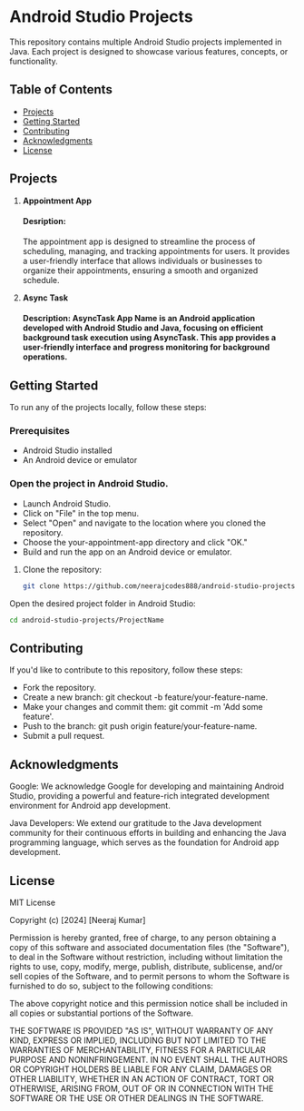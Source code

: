 # Android Studio Projects

This repository contains multiple Android Studio projects implemented in Java. Each project is designed to showcase various features, concepts, or functionality.

## Table of Contents

- [Projects](#projects)
- [Getting Started](#getting-started)
- [Contributing](#contributing)
- [Acknowledgments](#acknowledgments)
- [License](#license)

## Projects

1. **Appointment App**
   #### Desription:
    The appointment app is designed to streamline the process of scheduling, managing, and tracking appointments for users. It provides a user-friendly interface that allows individuals or businesses to organize their appointments, ensuring a smooth and organized schedule.
  
  

2. **Async Task**
   #### Description: AsyncTask App Name is an Android application developed with Android Studio and Java, focusing on efficient background task execution using AsyncTask. This app provides a user-friendly interface and progress monitoring for background operations.





## Getting Started

To run any of the projects locally, follow these steps:

### Prerequisites

- Android Studio installed
- An Android device or emulator

### Open the project in Android Studio.

- Launch Android Studio.
- Click on "File" in the top menu.
- Select "Open" and navigate to the location where you cloned the repository.
- Choose the your-appointment-app directory and click "OK."
- Build and run the app on an Android device or emulator.

1. Clone the repository:

   ```bash
   git clone https://github.com/neerajcodes888/android-studio-projects.git ```
Open the desired project folder in Android Studio:

```bash
cd android-studio-projects/ProjectName
```



## Contributing
If you'd like to contribute to this repository, follow these steps:

- Fork the repository.
- Create a new branch: git checkout -b feature/your-feature-name.
- Make your changes and commit them: git commit -m 'Add some feature'.
- Push to the branch: git push origin feature/your-feature-name.
- Submit a pull request.
## Acknowledgments
Google: We acknowledge Google for developing and maintaining Android Studio, providing a powerful and feature-rich integrated development environment for Android app development.

Java Developers: We extend our gratitude to the Java development community for their continuous efforts in building and enhancing the Java programming language, which serves as the foundation for Android app development.

## License
MIT License

Copyright (c) [2024] [Neeraj Kumar]

Permission is hereby granted, free of charge, to any person obtaining a copy
of this software and associated documentation files (the "Software"), to deal
in the Software without restriction, including without limitation the rights
to use, copy, modify, merge, publish, distribute, sublicense, and/or sell
copies of the Software, and to permit persons to whom the Software is
furnished to do so, subject to the following conditions:

The above copyright notice and this permission notice shall be included in all
copies or substantial portions of the Software.

THE SOFTWARE IS PROVIDED "AS IS", WITHOUT WARRANTY OF ANY KIND, EXPRESS OR
IMPLIED, INCLUDING BUT NOT LIMITED TO THE WARRANTIES OF MERCHANTABILITY,
FITNESS FOR A PARTICULAR PURPOSE AND NONINFRINGEMENT. IN NO EVENT SHALL THE
AUTHORS OR COPYRIGHT HOLDERS BE LIABLE FOR ANY CLAIM, DAMAGES OR OTHER
LIABILITY, WHETHER IN AN ACTION OF CONTRACT, TORT OR OTHERWISE, ARISING FROM,
OUT OF OR IN CONNECTION WITH THE SOFTWARE OR THE USE OR OTHER DEALINGS IN THE
SOFTWARE.

